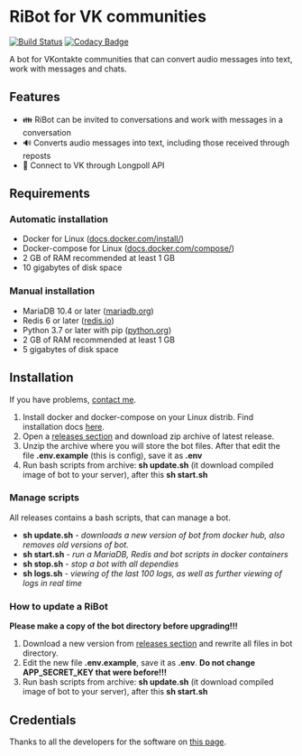 # RiBot for VK communities
[![Build Status](https://travis-ci.com/Ridys/ribot.svg?branch=master)](https://travis-ci.com/Ridys/ribot) [![Codacy Badge](https://api.codacy.com/project/badge/Grade/c9dd4aade32848929ed2ec77e90d091d)](https://app.codacy.com/manual/Ridys/ribot?utm_source=github.com&utm_medium=referral&utm_content=Ridys/ribot&utm_campaign=Badge_Grade_Dashboard)

A bot for VKontakte communities that can convert audio messages into text, work with messages and chats.

## Features
-   👪 RiBot can be invited to conversations and work with messages in a conversation
-   🔊 Converts audio messages into text, including those received through reposts
-   🔗 Connect to VK through Longpoll API

## Requirements
### Automatic installation
-   Docker for Linux ([docs.docker.com/install/](https://docs.docker.com/install/ "docs.docker.com/install/"))
-   Docker-compose for Linux ([docs.docker.com/compose/](https://docs.docker.com/compose/ "docs.docker.com/compose/"))
-   2 GB of RAM recommended at least 1 GB
-   10 gigabytes of disk space

### Manual installation
-   MariaDB 10.4 or later ([mariadb.org](https://mariadb.org/ "mariadb.org"))
-   Redis 6 or later ([redis.io](https://redis.io/ "redis.io"))
-   Python 3.7 or later with pip ([python.org](https://www.python.org/ "python.org"))
-   2 GB of RAM recommended at least 1 GB
-   5 gigabytes of disk space

## Installation
If you have problems, [contact me](https://dmitry.win "dmitry.win").

1.  Install docker and docker-compose on your Linux distrib. Find installation docs [here](https://docs.docker.com/install/ "docs.docker.com").
2.  Open a [releases section](https://github.com/Ridys/ribot/releases/ "github.com") and download zip archive of latest release.
3.  Unzip the archive where you will store the bot files. After that edit the file **.env.example** (this is config), save it as **.env**
4.  Run bash scripts from archive: **sh update.sh** (it download compiled image of bot to your server), after this **sh start.sh**

### Manage scripts
All releases contains a bash scripts, that can manage a bot.
-   **sh update.sh** - *downloads a new version of bot from docker hub, also removes old versions of bot.*
-   **sh start.sh** - *run a MariaDB, Redis and bot scripts in docker containers*
-   **sh stop.sh** - *stop a bot with all dependies*
-   **sh logs.sh** - *viewing of the last 100 logs, as well as further viewing of logs in real time*

### How to update a RiBot
**Please make a copy of the bot directory before upgrading!!!**
1.  Download a new version from [releases section](https://github.com/Ridys/ribot/releases/ "github.com") and rewrite all files in bot directory.
2.  Edit the new file **.env.example**, save it as **.env**. **Do not change APP_SECRET_KEY that were before!!!**
3.  Run bash scripts from archive: **sh update.sh** (it download compiled image of bot to your server), after this **sh start.sh**

## Credentials

Thanks to all the developers for the software on [this page](https://github.com/Ridys/ribot/network/dependencies "this page").